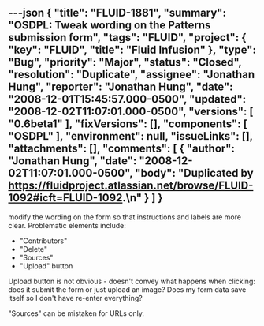 ---json
{
  "title": "FLUID-1881",
  "summary": "OSDPL: Tweak wording on the Patterns submission form",
  "tags": "FLUID",
  "project": {
    "key": "FLUID",
    "title": "Fluid Infusion"
  },
  "type": "Bug",
  "priority": "Major",
  "status": "Closed",
  "resolution": "Duplicate",
  "assignee": "Jonathan Hung",
  "reporter": "Jonathan Hung",
  "date": "2008-12-01T15:45:57.000-0500",
  "updated": "2008-12-02T11:07:01.000-0500",
  "versions": [
    "0.6beta1"
  ],
  "fixVersions": [],
  "components": [
    "OSDPL"
  ],
  "environment": null,
  "issueLinks": [],
  "attachments": [],
  "comments": [
    {
      "author": "Jonathan Hung",
      "date": "2008-12-02T11:07:01.000-0500",
      "body": "Duplicated by <https://fluidproject.atlassian.net/browse/FLUID-1092#icft=FLUID-1092>.\n"
    }
  ]
}
---
modify the wording on the form so that instructions and labels are more clear. Problematic elements include:

* "Contributors"
* "Delete"
* "Sources"
* "Upload" button

Upload button is not obvious - doesn't convey what happens when clicking: does it submit the form or just upload an image? Does my form data save itself so I don't have re-enter everything?&#x20;

"Sources" can be mistaken for URLs only.

        